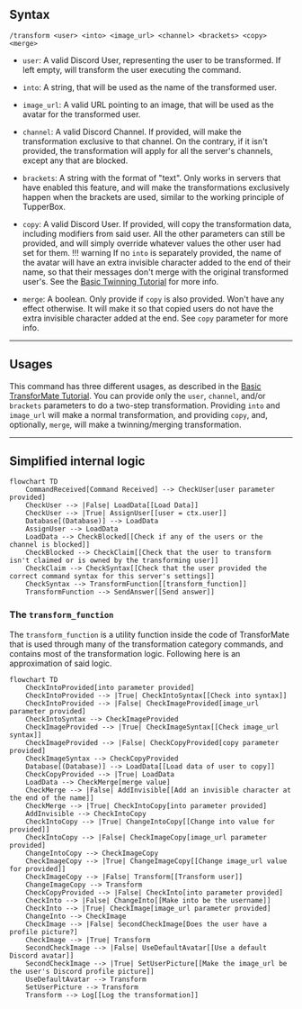 ## Syntax
`/transform <user> <into> <image_url> <channel> <brackets> <copy> <merge>`

- `user`: A valid Discord User, representing the user to be transformed. If left
          empty, will transform the user executing the command.

- `into`: A string, that will be used as the name of the transformed user.

- `image_url`: A valid URL pointing to an image, that will be used as the avatar
               for the transformed user.

- `channel`: A valid Discord Channel. If provided, will make the transformation
             exclusive to that channel. On the contrary, if it isn't provided, the
             transformation will apply for all the server's channels, except any
             that are blocked.

- `brackets`: A string with the format of "<front brackets>text<back brackets>".
              Only works in servers that have enabled this feature, and will make
              the transformations exclusively happen when the brackets are used,
              similar to the working principle of TupperBox.

- `copy`: A valid Discord User. If provided, will copy the transformation data,
          including modifiers from said user. All the other parameters can still
          be provided, and will simply override whatever values the other user had
          set for them.
!!! warning
    If no `into` is separately provided, the name of the avatar
    will have an extra invisible character added to the end of their name, so
    that their messages don't merge with the original transformed user's. See
    the [Basic Twinning Tutorial](../../tutorials/twinning.md) for more info.

- `merge`: A boolean. Only provide if `copy` is also provided. Won't have any effect
           otherwise. It will make it so that copied users do not have the extra
           invisible character added at the end. See `copy` parameter for more info.

---

## Usages
This command has three different usages, as described in the
[Basic TransforMate Tutorial](../../tutorials/basic.md). You can provide only the
`user`, `channel`, and/or `brackets` parameters to do a two-step transformation.
Providing `into` and `image_url` will make a normal transformation, and providing
`copy`, and, optionally, `merge`, will make a twinning/merging transformation.

---

## Simplified internal logic
```mermaid
flowchart TD
    CommandReceived[Command Received] --> CheckUser[user parameter provided]
    CheckUser --> |False| LoadData[[Load Data]]
    CheckUser --> |True| AssignUser[[user = ctx.user]]
    Database[(Database)] --> LoadData
    AssignUser --> LoadData
    LoadData --> CheckBlocked[[Check if any of the users or the channel is blocked]]
    CheckBlocked --> CheckClaim[[Check that the user to transform isn't claimed or is owned by the transforming user]]
    CheckClaim --> CheckSyntax[[Check that the user provided the correct command syntax for this server's settings]]
    CheckSyntax --> TransformFunction[[transform_function]]
    TransformFunction --> SendAnswer[[Send answer]]
```

### The `transform_function`
The `transform_function` is a utility function inside the code of TransforMate that
is used through many of the transformation category commands, and contains most of
the transformation logic. Following here is an approximation of said logic.

```mermaid
flowchart TD
    CheckIntoProvided[into parameter provided]
    CheckIntoProvided --> |True| CheckIntoSyntax[[Check into syntax]]
    CheckIntoProvided --> |False| CheckImageProvided[image_url parameter provided]
    CheckIntoSyntax --> CheckImageProvided
    CheckImageProvided --> |True| CheckImageSyntax[[Check image_url syntax]]
    CheckImageProvided --> |False| CheckCopyProvided[copy parameter provided]
    CheckImageSyntax --> CheckCopyProvided
    Database[(Database)] --> LoadData[[Load data of user to copy]]
    CheckCopyProvided --> |True| LoadData
    LoadData --> CheckMerge[merge value]
    CheckMerge --> |False| AddInvisible[[Add an invisible character at the end of the name]]
    CheckMerge --> |True| CheckIntoCopy[into parameter provided]
    AddInvisible --> CheckIntoCopy
    CheckIntoCopy --> |True| ChangeIntoCopy[[Change into value for provided]]
    CheckIntoCopy --> |False| CheckImageCopy[image_url parameter provided]
    ChangeIntoCopy --> CheckImageCopy
    CheckImageCopy --> |True| ChangeImageCopy[[Change image_url value for provided]]
    CheckImageCopy --> |False| Transform[[Transform user]]
    ChangeImageCopy --> Transform
    CheckCopyProvided --> |False| CheckInto[into parameter provided]
    CheckInto --> |False| ChangeInto[[Make into be the username]]
    CheckInto --> |True| CheckImage[image_url parameter provided]
    ChangeInto --> CheckImage
    CheckImage --> |False| SecondCheckImage[Does the user have a profile picture?]
    CheckImage --> |True| Transform
    SecondCheckImage --> |False| UseDefaultAvatar[[Use a default Discord avatar]]
    SecondCheckImage --> |True| SetUserPicture[[Make the image_url be the user's Discord profile picture]]
    UseDefaultAvatar --> Transform
    SetUserPicture --> Transform
    Transform --> Log[[Log the transformation]]
```